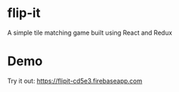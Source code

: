 # flip-it
A simple tile matching game built using React and Redux

# Demo
Try it out: https://flipit-cd5e3.firebaseapp.com